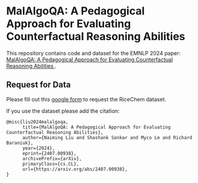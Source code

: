 # MalAlgoQA: A Pedagogical Approach for Evaluating Counterfactual Reasoning Abilities

This repository contains code and dataset for the EMNLP 2024 paper: [MalAlgoQA: A Pedagogical Approach for Evaluating Counterfactual Reasoning Abilities
](https://www.arxiv.org/abs/2407.00938).

## Request for Data
Please fill out this [google form](https://forms.gle/D6ayHHrZFQWUApaM8) to request the RiceChem dataset.

If you use the dataset please add the citation:

```
@misc{liu2024malalgoqa,
      title={MalAlgoQA: A Pedagogical Approach for Evaluating Counterfactual Reasoning Abilities}, 
      author={Naiming Liu and Shashank Sonkar and Myco Le and Richard Baraniuk},
      year={2024},
      eprint={2407.00938},
      archivePrefix={arXiv},
      primaryClass={cs.CL},
      url={https://arxiv.org/abs/2407.00938}, 
}
```
